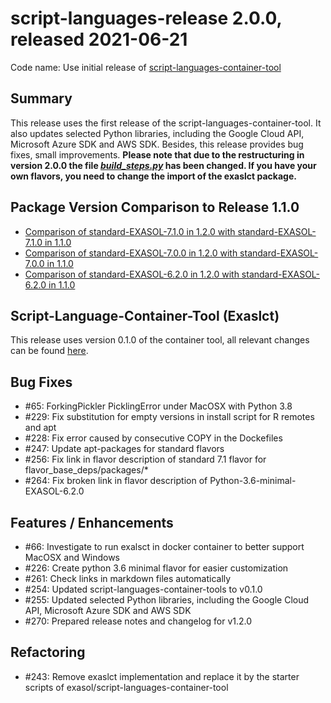 # script-languages-release 2.0.0, released 2021-06-21

Code name: Use initial release of [script-languages-container-tool](https://github.com/exasol/script-languages-container-tool)

## Summary

This release uses the first release of the script-languages-container-tool. It also updates selected Python libraries, including the Google Cloud API, Microsoft Azure SDK and AWS SDK. Besides, this release provides bug fixes, small improvements.
**Please note that due to the restructuring in version 2.0.0 the file *[build_steps.py](https://github.com/exasol/script-languages-release/blob/5f6dede5ce18c648b1660bbe58af081f9467a982/flavors/standard-EXASOL-7.1.0/flavor_base/build_steps.py#L3)* has been changed. If you have your own flavors, you need to change the import of the exaslct package.**

## Package Version Comparison to Release 1.1.0

* [Comparison of standard-EXASOL-7.1.0 in 1.2.0 with standard-EXASOL-7.1.0 in 1.1.0](package_diffs/2.0.0/diff_standard-EXASOL-7.1.0_standard-EXASOL-7.1.0/README.md)
* [Comparison of standard-EXASOL-7.0.0 in 1.2.0 with standard-EXASOL-7.0.0 in 1.1.0](package_diffs/2.0.0/diff_standard-EXASOL-7.0.0_standard-EXASOL-7.0.0/README.md)
* [Comparison of standard-EXASOL-6.2.0 in 1.2.0 with standard-EXASOL-6.2.0 in 1.1.0](package_diffs/2.0.0/diff_standard-EXASOL-6.2.0_standard-EXASOL-6.2.0/README.md)

## Script-Language-Container-Tool (Exaslct)

This release uses version 0.1.0 of the container tool, all relevant changes can be found [here](https://github.com/exasol/script-languages-container-tool/releases/tag/0.1.0).

## Bug Fixes

  - #65: ForkingPickler PicklingError under MacOSX with Python 3.8
  - #229: Fix substitution for empty versions in install script for R remotes and apt
  - #228: Fix error caused by consecutive COPY in the Dockefiles
  - #247: Update apt-packages for standard flavors
  - #256: Fix link in flavor description of standard 7.1 flavor for flavor_base_deps/packages/*
  - #264: Fix broken link in flavor description of Python-3.6-minimal-EXASOL-6.2.0


## Features / Enhancements

  - #66: Investigate to run exalsct in docker container to better support MacOSX and Windows
  - #226: Create python 3.6 minimal flavor for easier customization
  - #261: Check links in markdown files automatically
  - #254: Updated script-languages-container-tools to v0.1.0
  - #255: Updated selected Python libraries, including the Google Cloud API, Microsoft Azure SDK and AWS SDK
  - #270: Prepared release notes and changelog for v1.2.0


## Refactoring

  - #243: Remove exaslct implementation and replace it by the starter scripts of exasol/script-languages-container-tool
